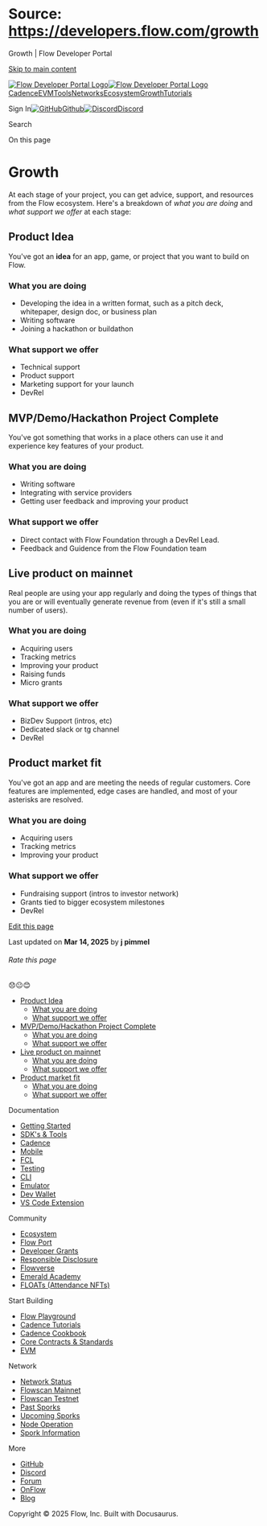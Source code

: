 # Source: https://developers.flow.com/growth

Growth | Flow Developer Portal



[Skip to main content](#__docusaurus_skipToContent_fallback)

[![Flow Developer Portal Logo](/img/flow-docs-logo-dark.png)![Flow Developer Portal Logo](/img/flow-docs-logo-light.png)](/)[Cadence](/build/flow)[EVM](/evm/about)[Tools](/tools/clients)[Networks](/networks/flow-networks)[Ecosystem](/ecosystem)[Growth](/growth)[Tutorials](/tutorials)

Sign In[![GitHub]()Github](https://github.com/onflow)[![Discord]()Discord](https://discord.gg/flow)

Search

On this page

# Growth

At each stage of your project, you can get advice, support, and resources from the Flow ecosystem. Here's a breakdown of *what you are doing* and *what support we offer* at each stage:

## Product Idea[​](#product-idea "Direct link to Product Idea")

You've got an **idea** for an app, game, or project that you want to build on Flow.

### What you are doing[​](#what-you-are-doing "Direct link to What you are doing")

* Developing the idea in a written format, such as a pitch deck, whitepaper, design doc, or business plan
* Writing software
* Joining a hackathon or buildathon

### What support we offer[​](#what-support-we-offer "Direct link to What support we offer")

* Technical support
* Product support
* Marketing support for your launch
* DevRel

## MVP/Demo/Hackathon Project Complete[​](#mvpdemohackathon-project-complete "Direct link to MVP/Demo/Hackathon Project Complete")

You've got something that works in a place others can use it and experience key features of your product.

### What you are doing[​](#what-you-are-doing-1 "Direct link to What you are doing")

* Writing software
* Integrating with service providers
* Getting user feedback and improving your product

### What support we offer[​](#what-support-we-offer-1 "Direct link to What support we offer")

* Direct contact with Flow Foundation through a DevRel Lead.
* Feedback and Guidence from the Flow Foundation team

## Live product on mainnet[​](#live-product-on-mainnet "Direct link to Live product on mainnet")

Real people are using your app regularly and doing the types of things that you are or will eventually generate revenue from (even if it's still a small number of users).

### What you are doing[​](#what-you-are-doing-2 "Direct link to What you are doing")

* Acquiring users
* Tracking metrics
* Improving your product
* Raising funds
* Micro grants

### What support we offer[​](#what-support-we-offer-2 "Direct link to What support we offer")

* BizDev Support (intros, etc)
* Dedicated slack or tg channel
* DevRel

## Product market fit[​](#product-market-fit "Direct link to Product market fit")

You've got an app and are meeting the needs of regular customers. Core features are implemented, edge cases are handled, and most of your asterisks are resolved.

### What you are doing[​](#what-you-are-doing-3 "Direct link to What you are doing")

* Acquiring users
* Tracking metrics
* Improving your product

### What support we offer[​](#what-support-we-offer-3 "Direct link to What support we offer")

* Fundraising support (intros to investor network)
* Grants tied to bigger ecosystem milestones
* DevRel

[Edit this page](https://github.com/onflow/docs/tree/main/docs/growth/index.md)

Last updated on **Mar 14, 2025** by **j pimmel**

###### Rate this page

😞😐😊

* [Product Idea](#product-idea)
  + [What you are doing](#what-you-are-doing)
  + [What support we offer](#what-support-we-offer)
* [MVP/Demo/Hackathon Project Complete](#mvpdemohackathon-project-complete)
  + [What you are doing](#what-you-are-doing-1)
  + [What support we offer](#what-support-we-offer-1)
* [Live product on mainnet](#live-product-on-mainnet)
  + [What you are doing](#what-you-are-doing-2)
  + [What support we offer](#what-support-we-offer-2)
* [Product market fit](#product-market-fit)
  + [What you are doing](#what-you-are-doing-3)
  + [What support we offer](#what-support-we-offer-3)

Documentation

* [Getting Started](/build/getting-started/contract-interaction)
* [SDK's & Tools](/tools)
* [Cadence](https://cadence-lang.org/docs/)
* [Mobile](/build/guides/mobile/overview)
* [FCL](/tools/clients/fcl-js)
* [Testing](/build/smart-contracts/testing)
* [CLI](/tools/flow-cli)
* [Emulator](/tools/emulator)
* [Dev Wallet](https://github.com/onflow/fcl-dev-wallet)
* [VS Code Extension](/tools/vscode-extension)

Community

* [Ecosystem](/ecosystem)
* [Flow Port](https://port.onflow.org/)
* [Developer Grants](https://github.com/onflow/developer-grants)
* [Responsible Disclosure](https://flow.com/flow-responsible-disclosure)
* [Flowverse](https://www.flowverse.co/)
* [Emerald Academy](https://academy.ecdao.org/)
* [FLOATs (Attendance NFTs)](https://floats.city/)

Start Building

* [Flow Playground](https://play.flow.com/)
* [Cadence Tutorials](https://cadence-lang.org/docs/tutorial/first-steps)
* [Cadence Cookbook](https://open-cadence.onflow.org)
* [Core Contracts & Standards](/build/core-contracts)
* [EVM](/evm/about)

Network

* [Network Status](https://status.onflow.org/)
* [Flowscan Mainnet](https://flowdscan.io/)
* [Flowscan Testnet](https://testnet.flowscan.io/)
* [Past Sporks](/networks/node-ops/node-operation/past-sporks)
* [Upcoming Sporks](/networks/node-ops/node-operation/upcoming-sporks)
* [Node Operation](/networks/node-ops)
* [Spork Information](/networks/node-ops/node-operation/spork)

More

* [GitHub](https://github.com/onflow)
* [Discord](https://discord.gg/flow)
* [Forum](https://forum.onflow.org/)
* [OnFlow](https://onflow.org/)
* [Blog](https://flow.com/blog)

Copyright © 2025 Flow, Inc. Built with Docusaurus.
